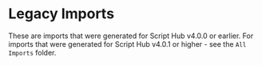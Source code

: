 # Legacy Imports

These are imports that were generated for Script Hub v4.0.0 or earlier.
For imports that were generated for Script Hub v4.0.1 or higher - see the `All Imports` folder.
